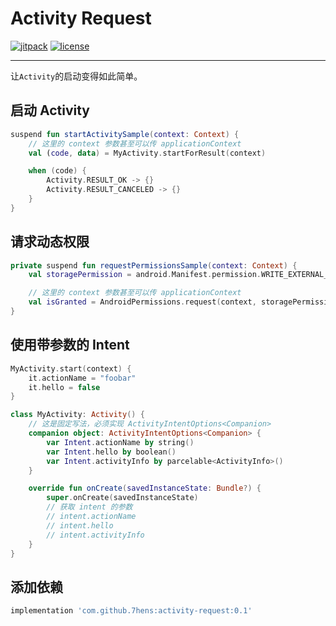 # Activity Request

[![jitpack](https://jitpack.io/v/7hens/activity-request.svg)](https://jitpack.io/#7hens/activity-request)
[![license](https://img.shields.io/github/license/7hens/activity-request.svg)](https://github.com/7hens/activity-request/blob/master/LICENSE)

- - -

让`Activity`的启动变得如此简单。

## 启动 Activity

```kotlin
suspend fun startActivitySample(context: Context) {
    // 这里的 context 参数甚至可以传 applicationContext
    val (code, data) = MyActivity.startForResult(context)

    when (code) {
        Activity.RESULT_OK -> {}
        Activity.RESULT_CANCELED -> {}
    }
}
```

## 请求动态权限

```kotlin
private suspend fun requestPermissionsSample(context: Context) {
    val storagePermission = android.Manifest.permission.WRITE_EXTERNAL_STORAGE

    // 这里的 context 参数甚至可以传 applicationContext
    val isGranted = AndroidPermissions.request(context, storagePermission)
}
```

## 使用带参数的 Intent

```kotlin
MyActivity.start(context) {
    it.actionName = "foobar"
    it.hello = false
}
```

```kotlin
class MyActivity: Activity() {
    // 这是固定写法，必须实现 ActivityIntentOptions<Companion>
    companion object: ActivityIntentOptions<Companion> {
        var Intent.actionName by string()
        var Intent.hello by boolean()
        var Intent.activityInfo by parcelable<ActivityInfo>()
    }

    override fun onCreate(savedInstanceState: Bundle?) {
        super.onCreate(savedInstanceState)
        // 获取 intent 的参数
        // intent.actionName
        // intent.hello
        // intent.activityInfo
    }
}
```

## 添加依赖

```groovy
implementation 'com.github.7hens:activity-request:0.1'
```
